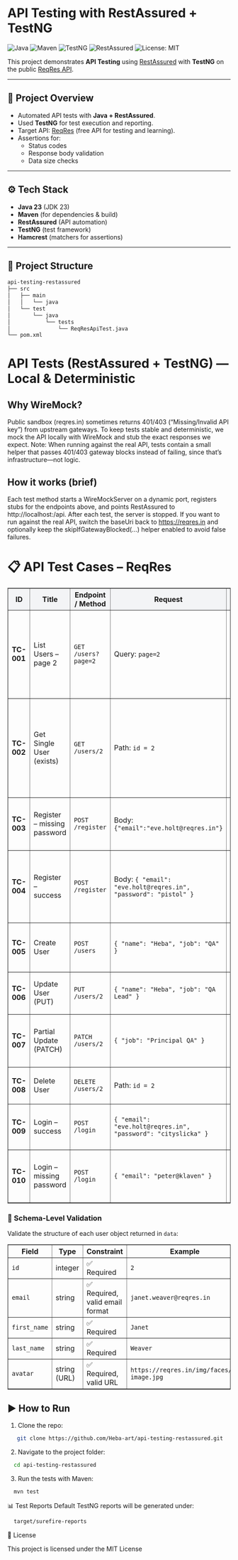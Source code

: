 # API Testing with RestAssured + TestNG

![Java](https://img.shields.io/badge/Java-23-blue?logo=java)
![Maven](https://img.shields.io/badge/Maven-Build-orange?logo=apachemaven)
![TestNG](https://img.shields.io/badge/TestNG-Framework-brightgreen)
![RestAssured](https://img.shields.io/badge/RestAssured-API--Testing-yellow)
![License: MIT](https://img.shields.io/badge/License-MIT-green)

This project demonstrates **API Testing** using [RestAssured](https://rest-assured.io/) with **TestNG** on the public [ReqRes API](https://reqres.in/).

---

## 📌 Project Overview
- Automated API tests with **Java + RestAssured**.
- Used **TestNG** for test execution and reporting.
- Target API: [ReqRes](https://reqres.in/) (free API for testing and learning).
- Assertions for:
    - Status codes
    - Response body validation
    - Data size checks

---

## ⚙️ Tech Stack
- **Java 23** (JDK 23)
- **Maven** (for dependencies & build)
- **RestAssured** (API automation)
- **TestNG** (test framework)
- **Hamcrest** (matchers for assertions)

---

## 📂 Project Structure
```bash
api-testing-restassured
├── src
│   ├── main
│   │   └── java
│   └── test
│       └── java
│           └── tests
│               └── ReqResApiTest.java
└── pom.xml
```
# API Tests (RestAssured + TestNG) — Local & Deterministic
## Why WireMock?
Public sandbox (reqres.in) sometimes returns 401/403 (“Missing/Invalid API key”) from upstream gateways. To keep tests stable and deterministic, we mock the API locally with WireMock and stub the exact responses we expect.
Note: When running against the real API, tests contain a small helper that passes 401/403 gateway blocks instead of failing, since that’s infrastructure—not logic.

## How it works (brief)
Each test method starts a WireMockServer on a dynamic port, registers stubs for the endpoints above, and points RestAssured to http://localhost:<port>/api.
After each test, the server is stopped.
If you want to run against the real API, switch the baseUri back to https://reqres.in and optionally keep the skipIfGatewayBlocked(...) helper enabled to avoid false failures.

# 📋 API Test Cases – ReqRes

<table border="1" cellpadding="6" cellspacing="0" width="100%">
<thead style="background:#f3f4f6;">
<tr>
<th>ID</th>
<th>Title</th>
<th>Endpoint / Method</th>
<th>Request</th>
<th>Validations (Assertions)</th>
<th>Expected HTTP</th>
<th>Notes</th>
</tr>
</thead>
<tbody>
<tr>
<td><b>TC-001</b></td>
<td>List Users – page 2</td>
<td><code>GET /users?page=2</code></td>
<td>Query: <code>page=2</code></td>
<td>
• <code>statusCode == 200</code><br/>
• <code>page == 2</code><br/>
• <code>data.size() > 0</code><br/>
• Fields: <code>id, email, first_name, last_name, avatar</code>
</td>
<td>🟢 <b>200 OK</b></td>
<td>Matches <code>testGetUsers</code> implemented.</td>
</tr>
<tr>
<td><b>TC-002</b></td>
<td>Get Single User (exists)</td>
<td><code>GET /users/2</code></td>
<td>Path: <code>id = 2</code></td>
<td>
• <code>statusCode == 200</code><br/>
• <code>data.id == 2</code><br/>
• Fields exist: <code>email, first_name, last_name, avatar</code><br/>
• <code>support</code> contains <code>url, text</code>
</td>
<td>🟢 <b>200 OK</b></td>
<td>Positive path.</td>
</tr>
<tr>
<td><b>TC-003</b></td>
<td>Register – missing password</td>
<td><code>POST /register</code></td>
<td>Body: <code>{"email":"eve.holt@reqres.in"}</code></td>
<td>
• <code>statusCode == 400</code><br/>
• Body has <code>error</code> ("Missing password")
</td>
<td>🟠 <b>400 Bad Request</b></td>
<td>Negative path validation.</td>
</tr>
<tr>
<td><b>TC-004</b></td>
<td>Register – success</td>
<td><code>POST /register</code></td>
<td>Body: <code>{ "email": "eve.holt@reqres.in", "password": "pistol" }</code></td>
<td>
• <code>statusCode == 200</code><br/>
• Body has <code>id</code> (non-empty)<br/>
• Body has <code>token</code> (non-empty)
</td>
<td>🟢 <b>200 OK</b></td>
<td>Positive path for registration.</td>
</tr>
<tr>
<td><b>TC-005</b></td>
<td>Create User</td>
<td><code>POST /users</code></td>
<td><code>{ "name": "Heba", "job": "QA" }</code></td>
<td>
• <code>statusCode == 201</code><br/>
• Body has <code>id, name, job, createdAt</code>
</td>
<td>🟢 <b>201 Created</b></td>
<td>Smoke test for POST.</td>
</tr>
<tr>
<td><b>TC-006</b></td>
<td>Update User (PUT)</td>
<td><code>PUT /users/2</code></td>
<td><code>{ "name": "Heba", "job": "QA Lead" }</code></td>
<td>
• <code>statusCode == 200</code><br/>
• Body has <code>name, job, updatedAt</code>
</td>
<td>🟢 <b>200 OK</b></td>
<td>Full update semantics.</td>
</tr>
<tr>
<td><b>TC-007</b></td>
<td>Partial Update (PATCH)</td>
<td><code>PATCH /users/2</code></td>
<td><code>{ "job": "Principal QA" }</code></td>
<td>
• <code>statusCode == 200</code><br/>
• Body has updated <code>job</code> and <code>updatedAt</code>
</td>
<td>🟢 <b>200 OK</b></td>
<td>Partial update semantics.</td>
</tr>
<tr>
<td><b>TC-008</b></td>
<td>Delete User</td>
<td><code>DELETE /users/2</code></td>
<td>Path: <code>id = 2</code></td>
<td>
• <code>statusCode == 204</code><br/>
• Response body empty
</td>
<td>🟢 <b>204 No Content</b></td>
<td>ReqRes mock API.</td>
</tr>
<tr>
<td><b>TC-009</b></td>
<td>Login – success</td>
<td><code>POST /login</code></td>
<td><code>{ "email": "eve.holt@reqres.in", "password": "cityslicka" }</code></td>
<td>
• <code>statusCode == 200</code><br/>
• Body has <code>token</code> (non-empty)
</td>
<td>🟢 <b>200 OK</b></td>
<td>Valid credentials.</td>
</tr>
<tr>
<td><b>TC-010</b></td>
<td>Login – missing password</td>
<td><code>POST /login</code></td>
<td><code>{ "email": "peter@klaven" }</code></td>
<td>
• <code>statusCode == 400</code><br/>
• Body has <code>error</code> ("Missing password")
</td>
<td>🟠 <b>400 Bad Request</b></td>
<td>Negative path validation.</td>
</tr>
</tbody>
</table>

<h3>🔎 Schema-Level Validation</h3>
<p>Validate the structure of each user object returned in <code>data</code>:</p>

<table border="1" cellpadding="6" cellspacing="0" width="100%">
  <thead>
    <tr>
      <th>Field</th>
      <th>Type</th>
      <th>Constraint</th>
      <th>Example</th>
    </tr>
  </thead>
  <tbody>
    <tr>
      <td><code>id</code></td>
      <td>integer</td>
      <td>✅ Required</td>
      <td><code>2</code></td>
    </tr>
    <tr>
      <td><code>email</code></td>
      <td>string</td>
      <td>✅ Required, valid email format</td>
      <td><code>janet.weaver@reqres.in</code></td>
    </tr>
    <tr>
      <td><code>first_name</code></td>
      <td>string</td>
      <td>✅ Required</td>
      <td><code>Janet</code></td>
    </tr>
    <tr>
      <td><code>last_name</code></td>
      <td>string</td>
      <td>✅ Required</td>
      <td><code>Weaver</code></td>
    </tr>
    <tr>
      <td><code>avatar</code></td>
      <td>string (URL)</td>
      <td>✅ Required, valid URL</td>
      <td><code>https://reqres.in/img/faces/2-image.jpg</code></td>
    </tr>
  </tbody>
</table>



## ▶️ How to Run
1. Clone the repo:

```bash
   git clone https://github.com/Heba-art/api-testing-restassured.git
```
2. Navigate to the project folder:
```bash 
  cd api-testing-restassured
```
3. Run the tests with Maven:
```bash
  mvn test
```
📊 Test Reports
Default TestNG reports will be generated under:
```bash
  target/surefire-reports
```
📜 License

This project is licensed under the MIT License